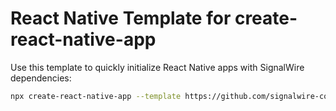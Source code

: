 # React Native Template for create-react-native-app

Use this template to quickly initialize React Native apps with SignalWire dependencies:

```bash
npx create-react-native-app --template https://github.com/signalwire-community/rn-template
```
